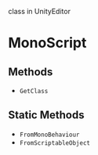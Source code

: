 class in UnityEditor
# MonoScript

## Methods
- `GetClass`
## Static Methods
- `FromMonoBehaviour`
- `FromScriptableObject`
